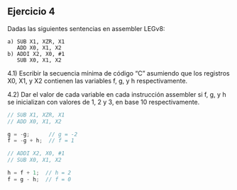 ## Ejercicio 4
Dadas las siguientes sentencias en assembler LEGv8:
```
a) SUB X1, XZR, X1
   ADD X0, X1, X2
b) ADDI X2, X0, #1
   SUB X0, X1, X2
```

4.1) Escribir la secuencia mínima de código “C” asumiendo que
los registros X0, X1, y X2 contienen las variables f, g, y h 
respectivamente.

4.2) Dar el valor de cada variable en cada instrucción assembler
si f, g, y h se inicializan con valores de 1, 2 y 3, en base 10
respectivamente.

```c
// SUB X1, XZR, X1
// ADD X0, X1, X2

g = -g;      // g = -2
f = -g + h;  // f = 1
```
```c
// ADDI X2, X0, #1
// SUB X0, X1, X2

h = f + 1;  // h = 2
f = g - h;  // f = 0
```